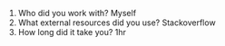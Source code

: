 1. Who did you work with? Myself
2. What external resources did you use? Stackoverflow
3. How long did it take you? 1hr 
